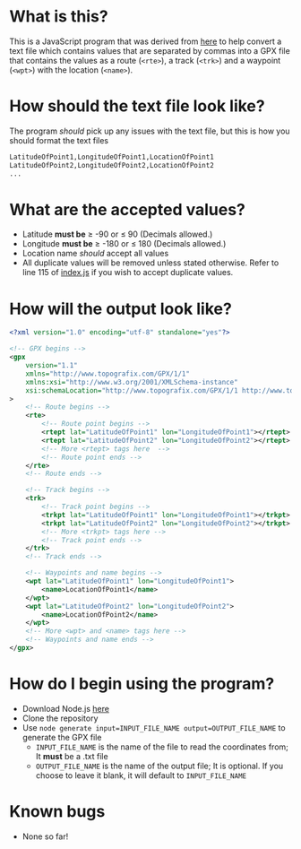 # What is this?
This is a JavaScript program that was derived from [here](https://gitlab.com/3nvy/gpx-route-generator-console) to help convert a text file which contains values that are separated by commas into a GPX file that contains the values as a route (```<rte>```), a track (```<trk>```) and a waypoint (```<wpt>```) with the location (```<name>```).

# How should the text file look like?
The program *should* pick up any issues with the text file, but this is how you should format the text files
```txt
LatitudeOfPoint1,LongitudeOfPoint1,LocationOfPoint1
LatitudeOfPoint2,LongitudeOfPoint2,LocationOfPoint2
...
```

# What are the accepted values?
*  Latitude **must be** ≥ -90 or ≤ 90 (Decimals allowed.)
* Longitude **must be** ≥ -180 or ≤ 180 (Decimals allowed.)
* Location name *should* accept all values
* All duplicate values will be removed unless stated otherwise. Refer to line 115 of [index.js](index.js) if you wish to accept duplicate values.

# How will the output look like?
```xml
<?xml version="1.0" encoding="utf-8" standalone="yes"?>

<!-- GPX begins -->
<gpx
	version="1.1"
	xmlns="http://www.topografix.com/GPX/1/1"
	xmlns:xsi="http://www.w3.org/2001/XMLSchema-instance"
	xsi:schemaLocation="http://www.topografix.com/GPX/1/1 http://www.topografix.com/GPX/1/1/gpx.xsd"
>
	<!-- Route begins -->
	<rte>
		<!-- Route point begins -->
		<rtept lat="LatitudeOfPoint1" lon="LongitudeOfPoint1"></rtept>
		<rtept lat="LatitudeOfPoint2" lon="LongitudeOfPoint2"></rtept>
		<!-- More <rtept> tags here  -->
		<!-- Route point ends -->
	</rte>
	<!-- Route ends -->

	<!-- Track begins -->
	<trk>
		<!-- Track point begins -->
		<trkpt lat="LatitudeOfPoint1" lon="LongitudeOfPoint1"></trkpt>
		<trkpt lat="LatitudeOfPoint2" lon="LongitudeOfPoint2"></trkpt>
		<!-- More <trkpt> tags here -->
		<!-- Track point ends -->
	</trk>
	<!-- Track ends -->

	<!-- Waypoints and name begins -->
	<wpt lat="LatitudeOfPoint1" lon="LongitudeOfPoint1">
		<name>LocationOfPoint1</name>
	</wpt>
	<wpt lat="LatitudeOfPoint2" lon="LongitudeOfPoint2">
		<name>LocationOfPoint2</name>
	</wpt>
    <!-- More <wpt> and <name> tags here -->
	<!-- Waypoints and name ends -->
</gpx>
```

# How do I begin using the program?
* Download Node.js [here](https://nodejs.org/en/)
* Clone the repository
* Use ```node generate input=INPUT_FILE_NAME output=OUTPUT_FILE_NAME``` to generate the GPX file
    * ```INPUT_FILE_NAME``` is the name of the file to read the coordinates from; It **must** be a .txt file
    * ```OUTPUT_FILE_NAME``` is the name of the output file; It is optional. If you choose to leave it blank, it will default to ```INPUT_FILE_NAME```

# Known bugs
* None so far!